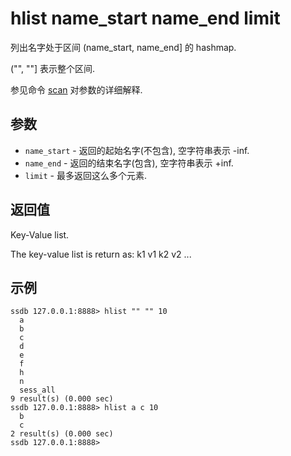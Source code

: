 # hlist name_start name_end limit

列出名字处于区间 (name_start, name_end] 的 hashmap.

("", ""] 表示整个区间.

参见命令 [scan](./scan.html) 对参数的详细解释.

## 参数

* `name_start` - 返回的起始名字(不包含), 空字符串表示 -inf.
* `name_end` - 返回的结束名字(包含), 空字符串表示 +inf.
* `limit` - 最多返回这么多个元素. 

## 返回值

Key-Value list.

The key-value list is return as: k1 v1 k2 v2 ...

## 示例

	ssdb 127.0.0.1:8888> hlist "" "" 10
	  a
	  b
	  c
	  d
	  e
	  f
	  h
	  n
	  sess_all
	9 result(s) (0.000 sec)
	ssdb 127.0.0.1:8888> hlist a c 10
	  b
	  c
	2 result(s) (0.000 sec)
	ssdb 127.0.0.1:8888> 
